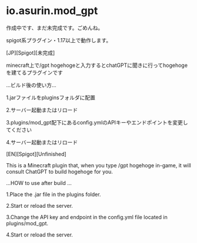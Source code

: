 # io.asurin.mod_gpt
作成中です、まだ未完成です。ごめんね。

spigot系プラグイン・1.17以上で動作します。



[JP][Spigot][未完成]

minecraft上で/gpt hogehogeと入力するとchatGPTに聞きに行ってhogehogeを建てるプラグインです

...ビルド後の使い方...

1.jarファイルをpluginsフォルダに配置

2.サーバー起動またはリロード

3.plugins/mod_gpt配下にあるconfig.ymlのAPIキーやエンドポイントを変更してください

4.サーバー起動またはリロード



[EN][Spigot][Unfinished]

This is a Minecraft plugin that, when you type /gpt hogehoge in-game, it will consult ChatGPT to build hogehoge for you.

...HOW to use after build ...

1.Place the .jar file in the plugins folder.

2.Start or reload the server.

3.Change the API key and endpoint in the config.yml file located in plugins/mod_gpt.

4.Start or reload the server.
